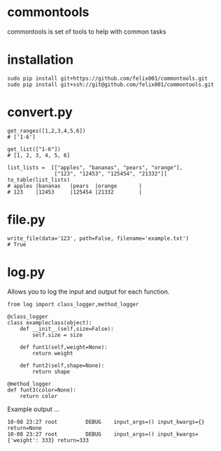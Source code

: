 # commontools
commontools is set of tools to help with common tasks

# installation

```
sudo pip install git+https://github.com/felix001/commontools.git
sudo pip install git+ssh://git@github.com/felix001/commontools.git
```

# convert.py

```
get_ranges([1,2,3,4,5,6])
# ['1-6']

get_list(["1-6"])
# [1, 2, 3, 4, 5, 6]

list_lists =  [["apples", "bananas", "pears", "orange"],
               ["123", "12453", "125454", "21332"]]
to_table(list_lists)
# apples |bananas   |pears  |orange       |
# 123    |12453     |125454 |21332        |
```

# file.py

```
write_file(data='123', path=False, filename='example.txt')
# True
```

# log.py
Allows you to log the input and output for each function.

```
from log import class_logger,method_logger

@class_logger
class exampleclass(object):
    def __init__(self,size=False):
        self.size = size
        
    def funt1(self,weight=None):
        return weight
        
    def funt2(self,shape=None):
        return shape

@method_logger
def funt3(color=None):
    return color
```

Example output ... 
```
10-08 23:27 root         DEBUG    input_args=() input_kwargs={} return=None
10-08 23:27 root         DEBUG    input_args=() input_kwargs={'weight': 333} return=333
```
